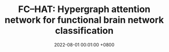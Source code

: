 ---
title:          "FC–HAT: Hypergraph attention network for functional brain network classification"
date:           2022-08-01 00:01:00 +0800
selected:       true
pub:            "Information Sciences"
pub_date:       "2022"


authors:
  - Junzhong Ji
  - Yating Ren
  - Minglong Lei#

links:
  Paper: https://www.sciencedirect.com/science/article/pii/S0020025522007307
  DOI: https://doi.org/10.1016/j.ins.2022.07.041
---